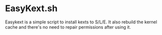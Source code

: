 # EasyKext.sh  
Easykext is a simple script to install kexts to S/L/E. It also rebuild the kernel cache and there's no need to repair permissions after using it.
